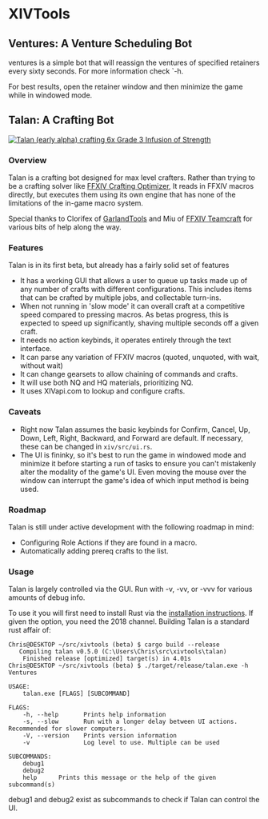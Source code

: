 # XIVTools
## Ventures: A Venture Scheduling Bot
ventures is a simple bot that will reassign the ventures of specified retainers every sixty seconds. For more information check `-h.

For best results, open the retainer window and then minimize the game while in windowed mode.

## Talan: A Crafting Bot
[![Talan (early alpha) crafting 6x Grade 3 Infusion of Strength](http://img.youtube.com/vi/--hmcNVyhaA/0.jpg)](https://www.youtube.com/watch?v=--hmcNVyhaA)

### Overview
Talan is a crafting bot designed for max level crafters. Rather than trying to be a crafting
solver like [FFXIV Crafting Optimizer](https://ffxiv-beta.lokyst.net/#/simulator), It reads in FFXIV macros directly,
but executes them using its own engine that has none of the limitations of the in-game macro system.

Special thanks to Clorifex of [GarlandTools](https://garlandtools.org) and Miu of [FFXIV Teamcraft](https://ffxivteamcraft.com)
for various bits of help along the way.

### Features
Talan is in its first beta, but already has a fairly solid set of features
- It has a working GUI that allows a user to queue up tasks made up of any number of crafts
  with different configurations. This includes items that can be crafted by multiple jobs,
  and collectable turn-ins.
- When not running in 'slow mode' it can overall craft at a competitive speed compared to pressing
  macros. As betas progress, this is expected to speed up significantly, shaving multiple seconds
  off a given craft.
- It needs no action keybinds, it operates entirely through the text interface.
- It can parse any variation of FFXIV macros (quoted, unquoted, with wait, without wait)
- It can change gearsets to allow chaining of commands and crafts.
- It will use both NQ and HQ materials, prioritizing NQ.
- It uses XIVapi.com to lookup and configure crafts.

### Caveats
- Right now Talan assumes the basic keybinds for Confirm, Cancel, Up, Down, Left, Right, Backward,
  and Forward are default. If necessary, these can be changed in `xiv/src/ui.rs`.
- The UI is fininky, so it's best to run the game in windowed mode and minimize it before starting a run
  of tasks to ensure you can't mistakenly alter the modality of the game's UI. Even moving the mouse over
  the window can interrupt the game's idea of which input method is being used.

### Roadmap
Talan is still under active development with the following roadmap in mind:
- Configuring Role Actions if they are found in a macro.
- Automatically adding prereq crafts to the list.

### Usage
Talan is largely controlled via the GUI. Run with -v, -vv, or -vvv for various amounts of debug
info.

To use it you will first need to install Rust via the [installation instructions](https://www.rust-lang.org/en-US/install.html). If given the option, you need the 2018 channel. Building Talan is a standard rust affair of:

```
Chris@DESKTOP ~/src/xivtools (beta) $ cargo build --release
   Compiling talan v0.5.0 (C:\Users\Chris\src\xivtools\talan)
    Finished release [optimized] target(s) in 4.01s
Chris@DESKTOP ~/src/xivtools (beta) $ ./target/release/talan.exe -h
Ventures

USAGE:
    talan.exe [FLAGS] [SUBCOMMAND]

FLAGS:
    -h, --help       Prints help information
    -s, --slow       Run with a longer delay between UI actions. Recommended for slower computers.
    -V, --version    Prints version information
    -v               Log level to use. Multiple can be used

SUBCOMMANDS:
    debug1
    debug2
    help      Prints this message or the help of the given subcommand(s)
```

debug1 and debug2 exist as subcommands to check if Talan can control the UI.
